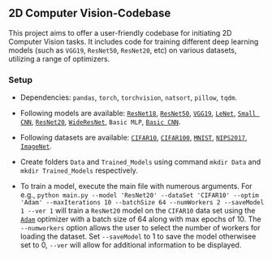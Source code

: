 2D Computer Vision-Codebase
- 
This project aims to offer a user-friendly codebase for initiating 2D Computer Vision tasks.
It includes code for training different deep learning models (such as `VGG19`, `ResNet50`, `ResNet20`, etc) on various datasets, utilizing a range of optimizers.
### Setup
- Dependencies: `pandas`, `torch`, `torchvision`, `natsort`, `pillow`, `tqdm`.
- Following models are available: [`ResNet18`](https://arxiv.org/abs/1512.03385), [`ResNet50`](https://arxiv.org/abs/1512.03385), [`VGG19`](https://arxiv.org/abs/1409.1556), [`LeNet`](https://arxiv.org/abs/1706.06083), [`Small CNN`](https://arxiv.org/abs/1608.04644), [`ResNet20`](https://www.cv-foundation.org/openaccess/content_cvpr_2016/papers/He_Deep_Residual_Learning_CVPR_2016_paper.pdf), [`WideResNet`](https://arxiv.org/abs/1605.07146), `Basic MLP`, [`Basic CNN`](https://arxiv.org/abs/1608.04644).

- Following datasets are available: [`CIFAR10`](https://www.cs.toronto.edu/~kriz/learning-features-2009-TR.pdf), [`CIFAR100`](https://www.cs.toronto.edu/~kriz/learning-features-2009-TR.pdf), [`MNIST`](http://yann.lecun.com/exdb/mnist/), [`NIPS2017`](https://www.kaggle.com/competitions/nips-2017-defense-against-adversarial-attack/data), [`ImageNet`](https://www.image-net.org/). 

- Create folders `Data` and `Trained_Models` using command `mkdir Data` and `mkdir Trained_Models` respectively. 
- To train a model, execute the main file with numerous arguments. For e.g., `python main.py --model 'ResNet20' --dataSet 'CIFAR10' --optim 'Adam' --maxIterations 10 --batchSize 64 --numWorkers 2 --saveModel 1 --ver 1` will train a `ResNet20` model on the `CIFAR10` data set using the [`Adam`](https://pytorch.org/docs/stable/generated/torch.optim.Adam.html) optimizer with a batch size of 64 along with max epochs of 10. The `--numworkers` option allows the user to select the number of workers for loading the dataset. Set `--saveModel` to 1 to save the model otherwisee set to 0, `--ver` will allow for additional information to be displayed.